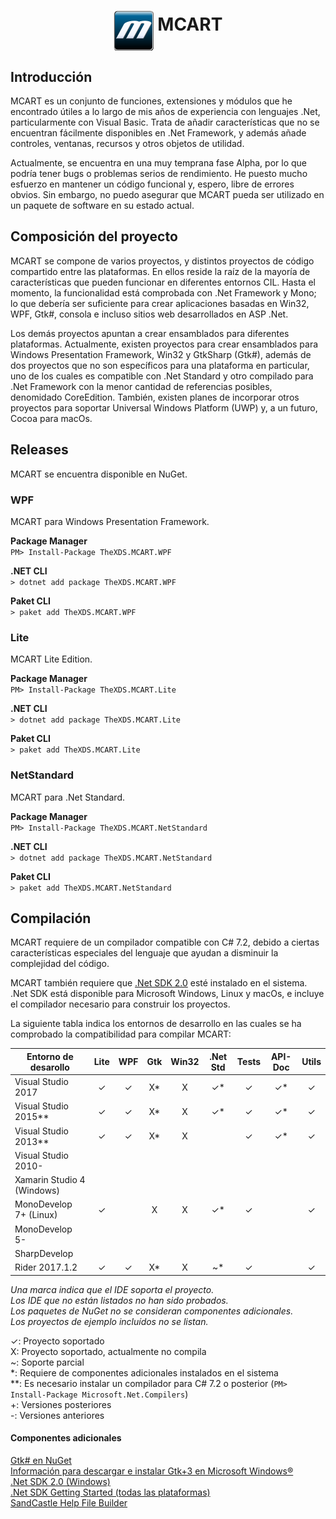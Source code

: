 <div align="center">
<h1>
<img src="https://raw.githubusercontent.com/TheXDS/MCART/master/CoreComponents/Core-GUI/Resources/Icons/MCART.png" alt="MCART" align="middle" heigth="64px" width="64px">
MCART
</h1>
</div>

## Introducción
MCART es un conjunto de funciones, extensiones y módulos que he encontrado
útiles a lo largo de mis años de experiencia con lenguajes .Net,
particularmente con Visual Basic. Trata de añadir características que no se
encuentran fácilmente disponibles en .Net Framework, y además añade controles,
ventanas, recursos y otros objetos de utilidad.

Actualmente, se encuentra en una muy temprana fase Alpha, por lo que podría
tener bugs o problemas serios de rendimiento. He puesto mucho esfuerzo en
mantener un código funcional y, espero, libre de errores obvios. Sin embargo,
no puedo asegurar que MCART pueda ser utilizado en un paquete de software en su
estado actual.
## Composición del proyecto
MCART se compone de varios proyectos, y distintos proyectos de código
compartido entre las plataformas. En ellos reside la raíz de la mayoría de
características que pueden funcionar en diferentes entornos CIL. Hasta el
momento, la funcionalidad está comprobada con .Net Framework y Mono; lo que
debería ser suficiente para crear aplicaciones basadas en Win32, WPF, Gtk#,
consola e incluso sitios web desarrollados en ASP .Net.

Los demás proyectos apuntan a crear ensamblados para diferentes plataformas.
Actualmente, existen proyectos para crear ensamblados para Windows Presentation
Framework, Win32 y GtkSharp (Gtk#), además de dos proyectos que no son
específicos para una plataforma en particular, uno de los cuales es compatible
con .Net Standard y otro compilado para .Net Framework con la menor cantidad de
referencias posibles, denomidado CoreEdition. También, existen planes de
incorporar otros proyectos para soportar Universal Windows Platform (UWP) y, a
un futuro, Cocoa para macOs.
## Releases
MCART se encuentra disponible en NuGet.
### WPF
MCART para Windows Presentation Framework.

**Package Manager**  
`PM> Install-Package TheXDS.MCART.WPF`

**.NET CLI**  
`> dotnet add package TheXDS.MCART.WPF`

**Paket CLI**  
`> paket add TheXDS.MCART.WPF`

### Lite
MCART Lite Edition.

**Package Manager**  
`PM> Install-Package TheXDS.MCART.Lite`

**.NET CLI**  
`> dotnet add package TheXDS.MCART.Lite`

**Paket CLI**  
`> paket add TheXDS.MCART.Lite`

### NetStandard
MCART para .Net Standard.

**Package Manager**  
`PM> Install-Package TheXDS.MCART.NetStandard`

**.NET CLI**  
`> dotnet add package TheXDS.MCART.NetStandard`

**Paket CLI**  
`> paket add TheXDS.MCART.NetStandard`
## Compilación
MCART requiere de un compilador compatible con C# 7.2, debido a ciertas
características especiales del lenguaje que ayudan a disminuir la
complejidad del código.

MCART también requiere que [.Net SDK 2.0](https://www.microsoft.com/net/core)
esté instalado en el sistema. .Net SDK está disponible para Microsoft
Windows, Linux y macOs, e incluye el compilador necesario para construir los
proyectos.

La siguiente tabla indica los entornos de desarrollo en las cuales se ha
comprobado la compatibilidad para compilar MCART:

|Entorno de desarollo|Lite|WPF|Gtk|Win32|.Net Std|Tests|API-Doc|Utils
|-|:-:|:-:|:-:|:-:|:-:|:-:|:-:|:-:
|Visual Studio 2017|✓|✓|X*|X|✓*|✓|✓*|✓
|Visual Studio 2015**|✓|✓|X*|X|✓*|✓|✓*|✓
|Visual Studio 2013**|✓|✓|X*|X||✓|✓*|✓
|Visual Studio 2010-
|Xamarin Studio 4 (Windows)
|MonoDevelop 7+ (Linux)|✓||X|X|✓*|✓||✓
|MonoDevelop 5-
|SharpDevelop
|Rider 2017.1.2|✓|✓|X*|X|~*|✓||✓

*Una marca indica que el IDE soporta el proyecto.  
Los IDE que no están listados
no han sido probados.  
Los paquetes de NuGet no se consideran componentes adicionales.  
Los proyectos de ejemplo incluídos no se listan.*

 ✓: Proyecto soportado  
 X: Proyecto soportado, actualmente no compila  
 ~: Soporte parcial  
 *: Requiere de componentes adicionales instalados en el sistema  
**: Es necesario instalar un compilador para C# 7.2 o posterior (`PM> Install-Package Microsoft.Net.Compilers`)  
 +: Versiones posteriores  
 -: Versiones anteriores

#### Componentes adicionales
[Gtk# en NuGet](https://www.nuget.org/packages/GtkSharp)  
[Información para descargar e instalar Gtk+3 en Microsoft Windows®](https://www.gtk.org/download/windows.php)  
[.Net SDK 2.0 (Windows)](https://www.microsoft.com/download/details.aspx?id=19988)  
[.Net SDK Getting Started (todas las plataformas)](https://www.microsoft.com/net/core)  
[SandCastle Help File Builder](https://github.com/EWSoftware/SHFB/releases)